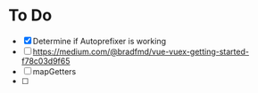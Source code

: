 # To Do

- [x] Determine if Autoprefixer is working
- [ ] https://medium.com/@bradfmd/vue-vuex-getting-started-f78c03d9f65
- [ ] mapGetters
- [ ]
